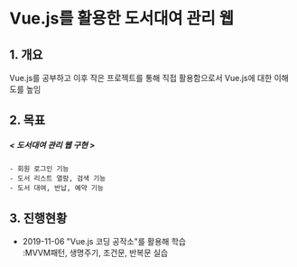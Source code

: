Vue.js를 활용한 도서대여 관리 웹
=======================
## 1. 개요
Vue.js를 공부하고 이후 작은 프로젝트를 통해 직접 활용함으로서 Vue.js에 대한 이해도를 높임

## 2. 목표
##### < 도서대여 관리 웹 구현 >
```    
- 회원 로그인 기능
- 도서 리스트 열람, 검색 기능
- 도서 대여, 반납, 예약 기능
```

## 3. 진행현황
* 2019-11-06 "Vue.js 코딩 공작소"를 활용해 학습    
  :MVVM패턴, 생명주기, 조건문, 반복문 실습
